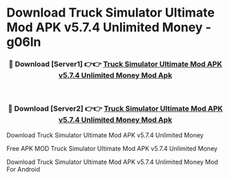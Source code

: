 # Download Truck Simulator Ultimate Mod APK v5.7.4 Unlimited Money - g06ln



<div align="center">
<h3>🔴 Download [Server1] 👉👉 <a href="https://momento.my/?title=Truck_Simulator_Ultimate_Mod_APK_v5.7.4_Unlimited_Money">Truck Simulator Ultimate Mod APK v5.7.4 Unlimited Money Mod Apk</a></h3><br>

<h3>🔴 Download [Server2] 👉👉 <a href="https://momento.my/?title=Truck_Simulator_Ultimate_Mod_APK_v5.7.4_Unlimited_Money">Truck Simulator Ultimate Mod APK v5.7.4 Unlimited Money Mod Apk</a></h3>
</div>



Download Truck Simulator Ultimate Mod APK v5.7.4 Unlimited Money 

Free APK MOD Truck Simulator Ultimate Mod APK v5.7.4 Unlimited Money 

Download Truck Simulator Ultimate Mod APK v5.7.4 Unlimited Money Mod For Android
